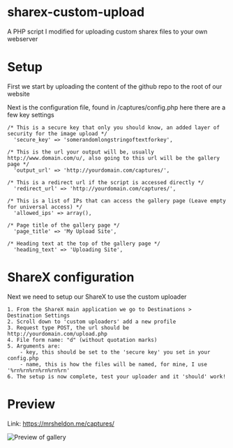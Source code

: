 # sharex-custom-upload
A PHP script I modified for uploading custom sharex files to your own webserver

# Setup
First we start by uploading the content of the github repo to the root of our website

Next is the configuration file, found in /captures/config.php here there are a few key settings

```
/* This is a secure key that only you should know, an added layer of security for the image upload */
  'secure_key' => 'somerandomlongstringoftextforkey',

/* This is the url your output will be, usually http://www.domain.com/u/, also going to this url will be the gallery page */
  'output_url' => 'http://yourdomain.com/captures/',

/* This is a redirect url if the script is accessed directly */
  'redirect_url' => 'http://yourdomain.com/captures/',

/* This is a list of IPs that can access the gallery page (Leave empty for universal access) */
  'allowed_ips' => array(),

/* Page title of the gallery page */
  'page_title' => 'My Upload Site',

/* Heading text at the top of the gallery page */
  'heading_text' => 'Uploading Site',
  ```
  
  # ShareX configuration
  Next we need to setup our ShareX to use the custom uploader

```
1. From the ShareX main application we go to Destinations > Destination Settings
2. Scroll down to 'custom uploaders' add a new profile
3. Request type POST, the url should be http://yourdomain.com/upload.php
4. File form name: "d" (without quotation marks)
5. Arguments are:
    - key, this should be set to the 'secure key' you set in your config.php
    - name, this is how the files will be named, for mine, I use '%rn%rn%rn%rn%rn%rn'
6. The setup is now complete, test your uploader and it 'should' work!
```

# Preview

Link: https://mrsheldon.me/captures/

![Preview of gallery](https://mrsheldon.me/captures/670022.png)
